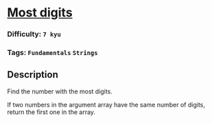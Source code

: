 # [Most digits](https://www.codewars.com/kata/58daa7617332e59593000006)

### Difficulty: `7 kyu`

### Tags: `Fundamentals` `Strings`

## Description

Find the number with the most digits.

If two numbers in the argument array have the same number of digits, return the first one in the array.

